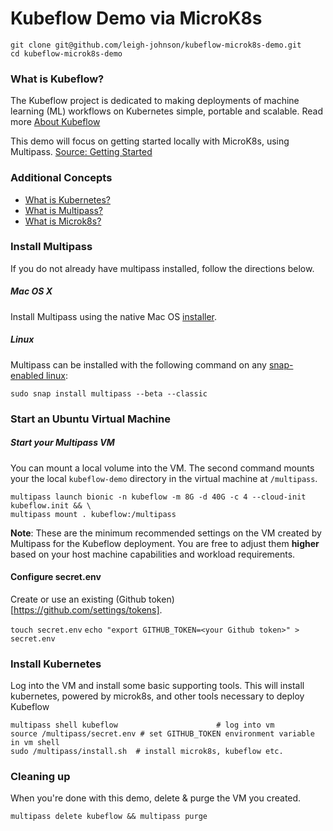 

# Kubeflow Demo via MicroK8s

```
git clone git@github.com/leigh-johnson/kubeflow-microk8s-demo.git
cd kubeflow-microk8s-demo
```

### What is Kubeflow?

The Kubeflow project is dedicated to making deployments of machine learning (ML) workflows on Kubernetes simple, portable and scalable. Read more [About Kubeflow](https://www.kubeflow.org/docs/about/kubeflow/)

This demo will focus on getting started locally with MicroK8s, using Multipass. [Source: Getting Started](https://www.kubeflow.org/docs/started/getting-started-multipass/)

### Additional Concepts

* [What is Kubernetes?](https://kubernetes.io/docs/concepts/overview/what-is-kubernetes/)
* [What is Multipass?](https://github.com/CanonicalLtd/multipass)
* [What is Microk8s?](https://microk8s.io/)


### Install Multipass

If you do not already have multipass installed, follow the directions below.

##### Mac OS X
Install Multipass using the native Mac OS [installer](https://github.com/CanonicalLtd/multipass/releases/download/2018.6.1/multipass-2018.6.1-full-Darwin-signed.zip).

##### Linux

Multipass can be installed with the following command on any [snap-enabled linux](https://snapcraft.io):

```
sudo snap install multipass --beta --classic
```

### Start an Ubuntu Virtual Machine

##### Start your Multipass VM

You can mount a local volume into the VM. The second command mounts your the local `kubeflow-demo` directory in the virtual machine at `/multipass`.

```
multipass launch bionic -n kubeflow -m 8G -d 40G -c 4 --cloud-init kubeflow.init && \
multipass mount . kubeflow:/multipass
```

**Note**: These are the minimum recommended settings on the VM created by Multipass for the Kubeflow deployment. You are free to adjust them **higher** based on your host machine capabilities and workload requirements.


#### Configure secret.env

Create or use an existing (Github token)[https://github.com/settings/tokens].

`touch secret.env`
`echo "export GITHUB_TOKEN=<your Github token>" > secret.env`

### Install Kubernetes
Log into the VM and install some basic supporting tools. This will install kubernetes, powered by microk8s, and other tools necessary to deploy Kubeflow

```
multipass shell kubeflow                      # log into vm
source /multipass/secret.env # set GITHUB_TOKEN environment variable in vm shell
sudo /multipass/install.sh  # install microk8s, kubeflow etc.
```

### Cleaning up

When you're done with this demo, delete & purge the VM you created.

`multipass delete kubeflow && multipass purge`